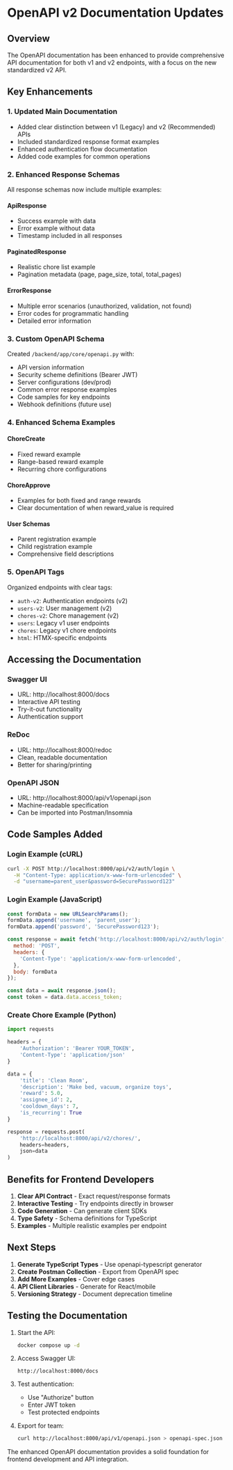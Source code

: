 # OpenAPI v2 Documentation Updates

## Overview
The OpenAPI documentation has been enhanced to provide comprehensive API documentation for both v1 and v2 endpoints, with a focus on the new standardized v2 API.

## Key Enhancements

### 1. Updated Main Documentation
- Added clear distinction between v1 (Legacy) and v2 (Recommended) APIs
- Included standardized response format examples
- Enhanced authentication flow documentation
- Added code examples for common operations

### 2. Enhanced Response Schemas
All response schemas now include multiple examples:

#### ApiResponse
- Success example with data
- Error example without data
- Timestamp included in all responses

#### PaginatedResponse
- Realistic chore list example
- Pagination metadata (page, page_size, total, total_pages)

#### ErrorResponse
- Multiple error scenarios (unauthorized, validation, not found)
- Error codes for programmatic handling
- Detailed error information

### 3. Custom OpenAPI Schema
Created `/backend/app/core/openapi.py` with:
- API version information
- Security scheme definitions (Bearer JWT)
- Server configurations (dev/prod)
- Common error response examples
- Code samples for key endpoints
- Webhook definitions (future use)

### 4. Enhanced Schema Examples

#### ChoreCreate
- Fixed reward example
- Range-based reward example
- Recurring chore configurations

#### ChoreApprove
- Examples for both fixed and range rewards
- Clear documentation of when reward_value is required

#### User Schemas
- Parent registration example
- Child registration example
- Comprehensive field descriptions

### 5. OpenAPI Tags
Organized endpoints with clear tags:
- `auth-v2`: Authentication endpoints (v2)
- `users-v2`: User management (v2) 
- `chores-v2`: Chore management (v2)
- `users`: Legacy v1 user endpoints
- `chores`: Legacy v1 chore endpoints
- `html`: HTMX-specific endpoints

## Accessing the Documentation

### Swagger UI
- URL: http://localhost:8000/docs
- Interactive API testing
- Try-it-out functionality
- Authentication support

### ReDoc
- URL: http://localhost:8000/redoc
- Clean, readable documentation
- Better for sharing/printing

### OpenAPI JSON
- URL: http://localhost:8000/api/v1/openapi.json
- Machine-readable specification
- Can be imported into Postman/Insomnia

## Code Samples Added

### Login Example (cURL)
```bash
curl -X POST http://localhost:8000/api/v2/auth/login \
  -H "Content-Type: application/x-www-form-urlencoded" \
  -d "username=parent_user&password=SecurePassword123"
```

### Login Example (JavaScript)
```javascript
const formData = new URLSearchParams();
formData.append('username', 'parent_user');
formData.append('password', 'SecurePassword123');

const response = await fetch('http://localhost:8000/api/v2/auth/login', {
  method: 'POST',
  headers: {
    'Content-Type': 'application/x-www-form-urlencoded',
  },
  body: formData
});

const data = await response.json();
const token = data.data.access_token;
```

### Create Chore Example (Python)
```python
import requests

headers = {
    'Authorization': 'Bearer YOUR_TOKEN',
    'Content-Type': 'application/json'
}

data = {
    'title': 'Clean Room',
    'description': 'Make bed, vacuum, organize toys',
    'reward': 5.0,
    'assignee_id': 2,
    'cooldown_days': 7,
    'is_recurring': True
}

response = requests.post(
    'http://localhost:8000/api/v2/chores/',
    headers=headers,
    json=data
)
```

## Benefits for Frontend Developers

1. **Clear API Contract** - Exact request/response formats
2. **Interactive Testing** - Try endpoints directly in browser
3. **Code Generation** - Can generate client SDKs
4. **Type Safety** - Schema definitions for TypeScript
5. **Examples** - Multiple realistic examples per endpoint

## Next Steps

1. **Generate TypeScript Types** - Use openapi-typescript generator
2. **Create Postman Collection** - Export from OpenAPI spec
3. **Add More Examples** - Cover edge cases
4. **API Client Libraries** - Generate for React/mobile
5. **Versioning Strategy** - Document deprecation timeline

## Testing the Documentation

1. Start the API:
   ```bash
   docker compose up -d
   ```

2. Access Swagger UI:
   ```
   http://localhost:8000/docs
   ```

3. Test authentication:
   - Use "Authorize" button
   - Enter JWT token
   - Test protected endpoints

4. Export for team:
   ```bash
   curl http://localhost:8000/api/v1/openapi.json > openapi-spec.json
   ```

The enhanced OpenAPI documentation provides a solid foundation for frontend development and API integration.